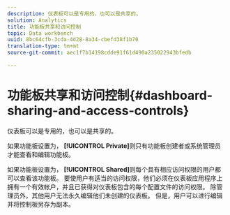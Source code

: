```yaml
---
description: 仪表板可以是专用的，也可以是共享的。
solution: Analytics
title: 功能板共享和访问控制
topic: Data workbench
uuid: 8bc64cfb-3cda-4d28-8a34-cbefd38f1b70
translation-type: tm+mt
source-git-commit: aec1f7b14198cdde91f61d490a235022943bfedb

---
```



# 功能板共享和访问控制{#dashboard-sharing-and-access-controls}

仪表板可以是专用的，也可以是共享的。

如果功能板设置为， **[!UICONTROL Private]**&#x200B;则只有功能板创建者或系统管理员才能查看和编辑功能板。

如果功能板设置为， **[!UICONTROL Shared]**&#x200B;则每个具有相应访问权限的用户都可以查看该功能板。 要使用户有适当的访问权限，他们必须在仪表板应用程序上拥有一个有效帐户，并且已获得对仪表板包含的每个配置文件的访问权限。 除管理员外，其他用户无法永久编辑他们未创建的仪表板。 但是，用户可以进行编辑并将控制板另存为副本。
